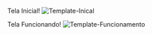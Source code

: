 Tela Inicial!
![Template-Inical](https://user-images.githubusercontent.com/91434756/178847172-a6adf072-9d94-4b52-8893-6b4e91042496.PNG)

Tela Funcionando!
![Template-Funcionamento](https://user-images.githubusercontent.com/91434756/178847209-c2dd1fbc-8718-4ddf-b5ab-07eed5539d99.PNG)

